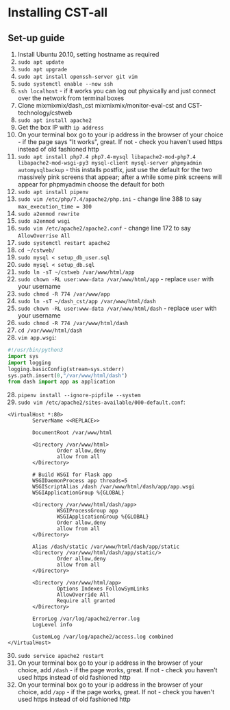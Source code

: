 # Installing CST-all

## Set-up guide

1. Install Ubuntu 20.10, setting hostname as required
2. `sudo apt update`
3. `sudo apt upgrade`
4. `sudo apt install openssh-server git vim`
5. `sudo systemctl enable --now ssh`
6. `ssh localhost` - if it works you can log out physically and just connect over the network from terminal boxes
7. Clone mixmixmix/dash_cst mixmixmix/monitor-eval-cst and CST-technology/cstweb
8. `sudo apt install apache2`
9. Get the box IP with `ip address`
10. On your terminal box go to your ip address in the browser of your choice - if the page says "It works", great. If not - check you haven't used https instead of old fashioned http
11. `sudo apt install php7.4 php7.4-mysql libapache2-mod-php7.4 libapache2-mod-wsgi-py3 mysql-client mysql-server phpmyadmin automysqlbackup` - this installs postfix, just use the default for the two massively pink screens that appear; after a while some pink screens will appear for phpmyadmin choose the default for both
12. `sudo apt install pipenv`
13. `sudo vim /etc/php/7.4/apache2/php.ini` - change line 388 to say `max_execution_time = 300`
14. `sudo a2enmod rewrite`
14. `sudo a2enmod wsgi`
15. `sudo vim /etc/apache2/apache2.conf` - change line 172 to say `AllowOverrise All`
16. `sudo systemctl restart apache2`
17. `cd ~/cstweb/`
18. `sudo mysql < setup_db_user.sql`
19. `sudo mysql < setup_db.sql`
20. `sudo ln -sT ~/cstweb /var/www/html/app`
21. `sudo chown -RL user:www-data /var/www/html/app` - replace `user` with your username
22. `sudo chmod -R 774 /var/www/app`
23. `sudo ln -sT ~/dash_cst/app /var/www/html/dash`
24. `sudo chown -RL user:www-data /var/www/html/dash` - replace `user` with your username
25. `sudo chmod -R 774 /var/www/html/dash`
27. `cd /var/www/html/dash`
27. `vim app.wsgi`:
```python
#!/usr/bin/python3
import sys
import logging
logging.basicConfig(stream=sys.stderr)
sys.path.insert(0,"/var/www/html/dash")
from dash import app as application
```
28. `pipenv install --ignore-pipfile --system`
29. `sudo vim /etc/apache2/sites-available/000-default.conf`:
```
<VirtualHost *:80>
        ServerName <<REPLACE>>

        DocumentRoot /var/www/html

        <Directory /var/www/html>
                Order allow,deny
                allow from all
        </Directory>

        # Build WSGI for Flask app
        WSGIDaemonProcess app threads=5
        WSGIScriptAlias /dash /var/www/html/dash/app/app.wsgi
        WSGIApplicationGroup %{GLOBAL}

        <Directory /var/www/html/dash/app>
                WSGIProcessGroup app
                WSGIApplicationGroup %{GLOBAL}
                Order allow,deny
                allow from all
        </Directory>

        Alias /dash/static /var/www/html/dash/app/static
        <Directory /var/www/html/dash/app/static/>
                Order allow,deny
                allow from all
        </Directory>

        <Directory /var/www/html/app>
                Options Indexes FollowSymLinks
                AllowOverride All
                Require all granted
        </Directory>

        ErrorLog /var/log/apache2/error.log
        LogLevel info

        CustomLog /var/log/apache2/access.log combined
</VirtualHost>
```
30. `sudo service apache2 restart`
31. On your terminal box go to your ip address in the browser of your choice, add `/dash` - if the page works, great. If not - check you haven't used https instead of old fashioned http
31. On your terminal box go to your ip address in the browser of your choice, add `/app` - if the page works, great. If not - check you haven't used https instead of old fashioned http
